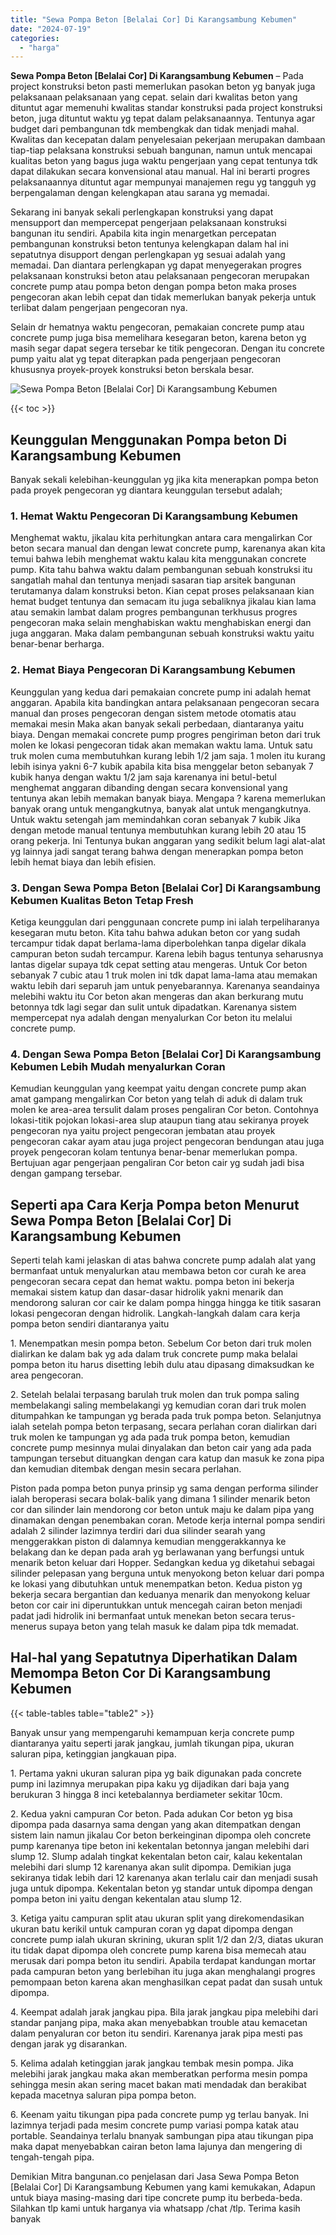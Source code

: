 ```yaml
---
title: "Sewa Pompa Beton [Belalai Cor] Di Karangsambung Kebumen"
date: "2024-07-19"
categories: 
  - "harga"
---
```


**Sewa Pompa Beton \[Belalai Cor\] Di Karangsambung Kebumen** – Pada project konstruksi beton pasti memerlukan pasokan beton yg banyak juga pelaksanaan pelaksanaan yang cepat. selain dari kwalitas beton yang dituntut agar memenuhi kwalitas standar konstruksi pada project konstruksi beton, juga dituntut waktu yg tepat dalam pelaksanaannya. Tentunya agar budget dari pembangunan tdk membengkak dan tidak menjadi mahal. Kwalitas dan kecepatan dalam penyelesaian pekerjaan merupakan dambaan tiap-tiap pelaksana konstruksi sebuah bangunan, namun untuk mencapai kualitas beton yang bagus juga waktu pengerjaan yang cepat tentunya tdk dapat dilakukan secara konvensional atau manual. Hal ini berarti progres pelaksanaannya dituntut agar mempunyai manajemen regu yg tangguh yg berpengalaman dengan kelengkapan atau sarana yg memadai.

Sekarang ini banyak sekali perlengkapan konstruksi yang dapat mensupport dan mempercepat pengerjaan pelaksanaan konstruksi bangunan itu sendiri. Apabila kita ingin menargetkan percepatan pembangunan konstruksi beton tentunya kelengkapan dalam hal ini sepatutnya disupport dengan perlengkapan yg sesuai adalah yang memadai. Dan diantara perlengkapan yg dapat menyegerakan progres pelaksanaan konstruksi beton atau pelaksanaan pengecoran merupakan concrete pump atau pompa beton dengan pompa beton maka proses pengecoran akan lebih cepat dan tidak memerlukan banyak pekerja untuk terlibat dalam pengerjaan pengecoran nya.

Selain dr hematnya waktu pengecoran, pemakaian concrete pump atau concrete pump juga bisa memelihara kesegaran beton, karena beton yg masih segar dapat segera tersebar ke titik pengecoran. Dengan itu concrete pump yaitu alat yg tepat diterapkan pada pengerjaan pengecoran khususnya proyek-proyek konstruksi beton berskala besar.

![Sewa Pompa Beton [Belalai Cor] Di Karangsambung Kebumen](/images/sewa-concrete-pump-12.png)

{{< toc >}}

## Keunggulan Menggunakan Pompa beton Di Karangsambung Kebumen

Banyak sekali kelebihan-keunggulan yg jika kita menerapkan pompa beton pada proyek pengecoran yg diantara keunggulan tersebut adalah;

### 1\. Hemat Waktu Pengecoran Di Karangsambung Kebumen

Menghemat waktu, jikalau kita perhitungkan antara cara mengalirkan Cor beton secara manual dan dengan lewat concrete pump, karenanya akan kita temui bahwa lebih menghemat waktu kalau kita menggunakan concrete pump. Kita tahu bahwa waktu dalam pembangunan sebuah konstruksi itu sangatlah mahal dan tentunya menjadi sasaran tiap arsitek bangunan terutamanya dalam konstruksi beton. Kian cepat proses pelaksanaan kian hemat budget tentunya dan semacam itu juga sebaliknya jikalau kian lama atau semakin lambat dalam progres pembangunan terkhusus progres pengecoran maka selain menghabiskan waktu menghabiskan energi dan juga anggaran. Maka dalam pembangunan sebuah konstruksi waktu yaitu benar-benar berharga.

### 2\. Hemat Biaya Pengecoran Di Karangsambung Kebumen

Keunggulan yang kedua dari pemakaian concrete pump ini adalah hemat anggaran. Apabila kita bandingkan antara pelaksanaan pengecoran secara manual dan proses pengecoran dengan sistem metode otomatis atau memakai mesin Maka akan banyak sekali perbedaan, diantaranya yaitu biaya. Dengan memakai concrete pump progres pengiriman beton dari truk molen ke lokasi pengecoran tidak akan memakan waktu lama. Untuk satu truk molen cuma membutuhkan kurang lebih 1/2 jam saja. 1 molen itu kurang lebih isinya yakni 6-7 kubik apabila kita bisa menggelar beton sebanyak 7 kubik hanya dengan waktu 1/2 jam saja karenanya ini betul-betul menghemat anggaran dibanding dengan secara konvensional yang tentunya akan lebih memakan banyak biaya. Mengapa ? karena memerlukan banyak orang untuk mengangkutnya, banyak alat untuk mengangkutnya. Untuk waktu setengah jam memindahkan coran sebanyak 7 kubik Jika dengan metode manual tentunya membutuhkan kurang lebih 20 atau 15 orang pekerja. Ini Tentunya bukan anggaran yang sedikit belum lagi alat-alat yg lainnya jadi sangat terang bahwa dengan menerapkan pompa beton lebih hemat biaya dan lebih efisien.

### 3\. Dengan Sewa Pompa Beton \[Belalai Cor\] Di Karangsambung Kebumen Kualitas Beton Tetap Fresh

Ketiga keunggulan dari penggunaan concrete pump ini ialah terpeliharanya kesegaran mutu beton. Kita tahu bahwa adukan beton cor yang sudah tercampur tidak dapat berlama-lama diperbolehkan tanpa digelar dikala campuran beton sudah tercampur. Karena lebih bagus tentunya seharusnya lantas digelar supaya tdk cepat setting atau mengeras. Untuk Cor beton sebanyak 7 cubic atau 1 truk molen ini tdk dapat lama-lama atau memakan waktu lebih dari separuh jam untuk penyebarannya. Karenanya seandainya melebihi waktu itu Cor beton akan mengeras dan akan berkurang mutu betonnya tdk lagi segar dan sulit untuk dipadatkan. Karenanya sistem mempercepat nya adalah dengan menyalurkan Cor beton itu melalui concrete pump.

### 4\. Dengan Sewa Pompa Beton \[Belalai Cor\] Di Karangsambung Kebumen Lebih Mudah menyalurkan Coran

Kemudian keunggulan yang keempat yaitu dengan concrete pump akan amat gampang mengalirkan Cor beton yang telah di aduk di dalam truk molen ke area-area tersulit dalam proses pengaliran Cor beton. Contohnya lokasi-titik pojokan lokasi-area slup ataupun tiang atau sekiranya proyek pengecoran nya yaitu project pengecoran jembatan atau proyek pengecoran cakar ayam atau juga project pengecoran bendungan atau juga proyek pengecoran kolam tentunya benar-benar memerlukan pompa. Bertujuan agar pengerjaan pengaliran Cor beton cair yg sudah jadi bisa dengan gampang tersebar.

## Seperti apa Cara Kerja Pompa beton Menurut Sewa Pompa Beton \[Belalai Cor\] Di Karangsambung Kebumen

Seperti telah kami jelaskan di atas bahwa concrete pump adalah alat yang bermanfaat untuk menyalurkan atau membawa beton cor curah ke area pengecoran secara cepat dan hemat waktu. pompa beton ini bekerja memakai sistem katup dan dasar-dasar hidrolik yakni menarik dan mendorong saluran cor cair ke dalam pompa hingga hingga ke titik sasaran lokasi pengecoran dengan hidrolik. Langkah-langkah dalam cara kerja pompa beton sendiri diantaranya yaitu

1\. Menempatkan mesin pompa beton. Sebelum Cor beton dari truk molen dialirkan ke dalam bak yg ada dalam truk concrete pump maka belalai pompa beton itu harus disetting lebih dulu atau dipasang dimaksudkan ke area pengecoran.

2\. Setelah belalai terpasang barulah truk molen dan truk pompa saling membelakangi saling membelakangi yg kemudian coran dari truk molen ditumpahkan ke tampungan yg berada pada truk pompa beton. Selanjutnya ialah setelah pompa beton terpasang, secara perlahan coran dialirkan dari truk molen ke tampungan yg ada pada truk pompa beton, kemudian concrete pump mesinnya mulai dinyalakan dan beton cair yang ada pada tampungan tersebut dituangkan dengan cara katup dan masuk ke zona pipa dan kemudian ditembak dengan mesin secara perlahan.

Piston pada pompa beton punya prinsip yg sama dengan performa silinder ialah beroperasi secara bolak-balik yang dimana 1 silinder menarik beton cor dan silinder lain mendorong cor beton untuk maju ke dalam pipa yang dinamakan dengan penembakan coran. Metode kerja internal pompa sendiri adalah 2 silinder lazimnya terdiri dari dua silinder searah yang menggerakkan piston di dalamnya kemudian menggerakkannya ke belakang dan ke depan pada arah yg berlawanan yang berfungsi untuk menarik beton keluar dari Hopper. Sedangkan kedua yg diketahui sebagai silinder pelepasan yang berguna untuk menyokong beton keluar dari pompa ke lokasi yang dibutuhkan untuk menempatkan beton. Kedua piston yg bekerja secara bergantian dan keduanya menarik dan menyokong keluar beton cor cair ini diperuntukkan untuk mencegah cairan beton menjadi padat jadi hidrolik ini bermanfaat untuk menekan beton secara terus-menerus supaya beton yang telah masuk ke dalam pipa tdk memadat.

## Hal-hal yang Sepatutnya Diperhatikan Dalam Memompa Beton Cor Di Karangsambung Kebumen

{{< table-tables table="table2" >}}

Banyak unsur yang mempengaruhi kemampuan kerja concrete pump diantaranya yaitu seperti jarak jangkau, jumlah tikungan pipa, ukuran saluran pipa, ketinggian jangkauan pipa.

1\. Pertama yakni ukuran saluran pipa yg baik digunakan pada concrete pump ini lazimnya merupakan pipa kaku yg dijadikan dari baja yang berukuran 3 hingga 8 inci ketebalannya berdiameter sekitar 10cm.

2\. Kedua yakni campuran Cor beton. Pada adukan Cor beton yg bisa dipompa pada dasarnya sama dengan yang akan ditempatkan dengan sistem lain namun jikalau Cor beton berkeinginan dipompa oleh concrete pump karenanya tipe beton ini kekentalan betonnya jangan melebihi dari slump 12. Slump adalah tingkat kekentalan beton cair, kalau kekentalan melebihi dari slump 12 karenanya akan sulit dipompa. Demikian juga sekiranya tidak lebih dari 12 karenanya akan terlalu cair dan menjadi susah juga untuk dipompa. Kekentalan beton yg standar untuk dipompa dengan pompa beton ini yaitu dengan kekentalan atau slump 12.

3\. Ketiga yaitu campuran split atau ukuran split yang direkomendasikan ukuran batu kerikil untuk campuran coran yg dapat dipompa dengan concrete pump ialah ukuran skrining, ukuran split 1/2 dan 2/3, diatas ukuran itu tidak dapat dipompa oleh concrete pump karena bisa memecah atau merusak dari pompa beton itu sendiri. Apabila terdapat kandungan mortar pada campuran beton yang berlebihan itu juga akan menghalangi progres pemompaan beton karena akan menghasilkan cepat padat dan susah untuk dipompa.

4\. Keempat adalah jarak jangkau pipa. Bila jarak jangkau pipa melebihi dari standar panjang pipa, maka akan menyebabkan trouble atau kemacetan dalam penyaluran cor beton itu sendiri. Karenanya jarak pipa mesti pas dengan jarak yg disarankan.

5\. Kelima adalah ketinggian jarak jangkau tembak mesin pompa. Jika melebihi jarak jangkau maka akan memberatkan performa mesin pompa sehingga mesin akan sering macet bakan mati mendadak dan berakibat kepada macetnya saluran pipa pompa beton.

6\. Keenam yaitu tikungan pipa pada concrete pump yg terlau banyak. Ini lazimnya terjadi pada mesim concrete pump variasi pompa katak atau portable. Seandainya terlalu bnanyak sambungan pipa atau tikungan pipa maka dapat menyebabkan cairan beton lama lajunya dan mengering di tengah-tengah pipa.

Demikian Mitra bangunan.co penjelasan dari Jasa Sewa Pompa Beton \[Belalai Cor\] Di Karangsambung Kebumen yang kami kemukakan, Adapun untuk biaya masing-masing dari tipe concrete pump itu berbeda-beda. Silahkan tlp kami untuk harganya via whatsapp /chat /tlp. Terima kasih banyak
